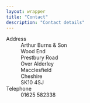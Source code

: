 ```yaml
---
layout: wrapper
title: "Contact"
description: "Contact details"
---
```

<dl>
    <dt>Address</dt>
    <dd>Arthur Burns &amp; Son</dd>
    <dd>Wood End</dd>
    <dd>Prestbury Road</dd>
    <dd>Over Alderley</dd>
    <dd>Macclesfield</dd>
    <dd>Cheshire</dd>
    <dd>SK10 4SJ</dd>
    <dt>Telephone</dt>
    <dd>01625 582338</dd>
</dl>
<script type="application/ld+json">
{
  "@context": "http://schema.org",
  "@type": "Organization",
  "url": "https://www.arthurburns.co.uk/",
  "name": "Arthur Burns &amp; Son",
  "contactPoint": {
    "@type": "ContactPoint",
    "telephone": "+44-1625-582338",
    "contactType": "sales",
    "areaServed": "GB"
  }
}
</script>
<script type="application/ld+json">
{
  "@context": "http://schema.org",
  "@type": "LocalBusiness",
  "@id": "https://www.arthurburns.co.uk/wood_end_sk10_4sj",
  "url": "https://www.arthurburns.co.uk/",
  "name": "Arthur Burns &amp; Son",
  "telephone": "+44-1625-582338",
  "image": "https://www.arthurburns.co.uk/images/site/title.png",
  "geo": {
    "@type": "GeoCoordinates",
    "latitude": "53.28775",
    "longitude": "-2.19878"
  },
  "address": {
    "@type": "PostalAddress",
    "addressCountry": "GB",
    "streetAddress": "Wood End, Prestbury Road",
    "addressLocality": "Macclesfield",
    "addressRegion": "Cheshire",
    "postalCode": "SK10 4SJ"
  }
}
</script>
